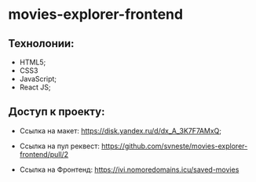 # movies-explorer-frontend

## Технолонии:
- HTML5;
- CSS3
- JavaScript;
- React JS;

## Доступ к проекту:
- Ссылка на макет: https://disk.yandex.ru/d/dx_A_3K7F7AMxQ;

- Ссылка на пул реквест: https://github.com/svneste/movies-explorer-frontend/pull/2

- Ссылка на Фронтенд: https://ivi.nomoredomains.icu/saved-movies
